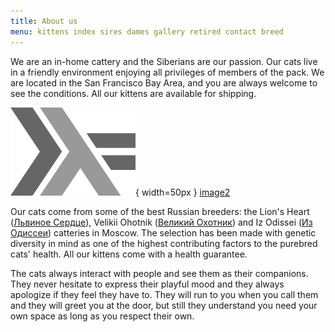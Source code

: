 ```yaml
---
title: About us
menu: kittens index sires dames gallery retired contact breed
---
```


We are an in-home cattery and the Siberians are our passion. Our cats live in a friendly environment enjoying all privileges of members of the pack. We are located in the San Francisco Bay Area, and you are always welcome to see the conditions. All our kittens are available for shipping.

![image](images/haskell-logo.png){ width=50px }
[image2](images/haskell-logo.png)

Our cats come from some of the best Russian breeders:
the Lion's Heart ([Львиное Сердце](http://www.lvinserdce.ru/)),
Velikii Ohotnik ([Великий Охотник](http://velikiiohotnik.narod.ru/)) and
Iz Odissei ([Из Одиссеи](http://izodissei.ru/))
catteries in Moscow.
The selection has been made with genetic diversity in mind as one of the highest contributing factors to the purebred cats' health. All our kittens come with a health guarantee.

The cats always interact with people and see them as their companions. They never hesitate to express their playful mood and they always apologize if they feel they have to. They will run to you when you call them and they will greet you at the door, but still they understand you need your own space as long as you respect their own.